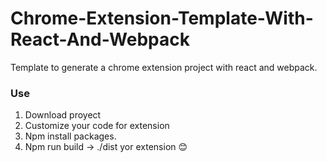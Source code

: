 # Chrome-Extension-Template-With-React-And-Webpack
Template to generate a chrome extension project with react and webpack.
<h3>Use</h3>
<ol>
  <li>Download proyect</li>
  <li>Customize your code for extension</li>
  <li>Npm install packages.</li>
  <li>Npm run build -> ./dist yor extension 😊</li>
</ol>
